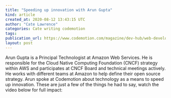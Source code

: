 ```yaml
---
title: "Speeding up innovation with Arun Gupta"
kind: article
created_at: 2020-08-12 13:43:15 UTC
author: "Cate Lawrence"
categories: Cate writing codemotion
tags: 
publication_url: https://www.codemotion.com/magazine/dev-hub/web-developer/speeding-up-innovation-with-arun-gupta/
layout: post
---
```

Arun Gupta is a Principal Technologist at Amazon Web Services. He is responsible for the Cloud Native Computing Foundation (CNCF) strategy within AWS and participates at CNCF Board and technical meetings actively. He works with different teams at Amazon to help define their open source strategy. Arun spoke at Codemotion about technology as a means to speed up innovation. These are just a few of the things he had to say, watch the video below for full impact:


